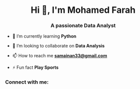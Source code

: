 <h1 align="center">Hi 👋, I'm Mohamed Farah</h1>
<h3 align="center">A passionate Data Analyst </h3>

- 🌱 I’m currently learning **Python**

- 👯 I’m looking to collaborate on **Data Analysis**

- 📫 How to reach me **samainan33@gmail.com**

- ⚡ Fun fact **Play Sports**

<h3 align="left">Connect with me:</h3>
<p align="left">
</p>
